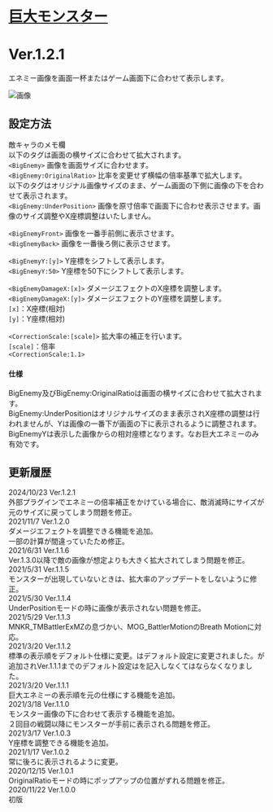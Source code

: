 # [巨大モンスター](https://raw.githubusercontent.com/nuun888/MZ/master/NUUN_BigEnemy.js)
# Ver.1.2.1

エネミー画像を画面一杯またはゲーム画面下に合わせて表示します。

![画像](img/BigEnemy.png)  

## 設定方法
敵キャラのメモ欄  
以下のタグは画面の横サイズに合わせて拡大されます。  
`<BigEnemy>` 画像を画面サイズに合わせます。  
`<BigEnemy:OriginalRatio>` 比率を変更せず横幅の倍率基準で拡大します。  
以下のタグはオリジナル画像サイズのまま、ゲーム画面の下側に画像の下を合わせて表示されます。    
`<BigEnemy:UnderPosition>` 画像を原寸倍率で画面下に合わせ表示させます。画像のサイズ調整やX座標調整はいたしません。  

`<BigEnemyFront>` 画像を一番手前側に表示させます。  
`<BigEnemyBack>` 画像を一番後ろ側に表示させます。  

`<BigEnemyY:[y]>` Y座標をシフトして表示します。  
`<BigEnemyY:50>` Y座標を50下にシフトして表示します。  

`<BigEnemyDamageX:[x]>` ダメージエフェクトのX座標を調整します。  
`<BigEnemyDamageX:[y]>` ダメージエフェクトのY座標を調整します。  
`[x]`：X座標(相対)  
`[y]`：Y座標(相対)  

`<CorrectionScale:[scale]>` 拡大率の補正を行います。  
`[scale]`：倍率  
`<CorrectionScale:1.1>`  

#### 仕様
BigEnemy及びBigEnemy:OriginalRatioは画面の横サイズに合わせて拡大されます。  
BigEnemy:UnderPositionはオリジナルサイズのまま表示されX座標の調整は行われませんが、Yは画像の一番下が画面の下に表示されるように調整されます。  
BigEnemyYは表示した画像からの相対座標となります。なお巨大エネミーのみ有効です。  

## 更新履歴
2024/10/23 Ver.1.2.1  
外部プラグインでエネミーの倍率補正をかけている場合に、敵消滅時にサイズが元のサイズに戻ってしまう問題を修正。  
2021/11/7 Ver.1.2.0  
ダメージエフェクトを調整できる機能を追加。  
一部の計算が間違っていたため修正。  
2021/6/31 Ver.1.1.6  
Ver.1.3.0以降で敵の画像が想定よりも大きく拡大されてしまう問題を修正。  
2021/5/31 Ver.1.1.5  
モンスターが出現していないときは、拡大率のアップデートをしないように修正。  
2021/5/30 Ver.1.1.4  
UnderPositionモードの時に画像が表示されない問題を修正。  
2021/5/29 Ver.1.1.3  
MNKR_TMBattlerExMZの息づかい、MOG_BattlerMotionのBreath Motionに対応。  
2021/3/20 Ver.1.1.2  
標準の表示順をデフォルト仕様に変更。<BigEnemyNormal>はデフォルト設定に変更されました。<BigEnemyBack>が追加されVer.1.1.1までのデフォルト設定は<BigEnemyBack>を記入しなくてはならなくなりました。  
2021/3/20 Ver.1.1.1  
巨大エネミーの表示順を元の仕様にする機能を追加。  
2021/3/18 Ver.1.1.0  
モンスター画像の下に合わせて表示する機能を追加。  
２回目の戦闘以降にモンスターが手前に表示される問題を修正。  
2021/3/17 Ver.1.0.3  
Y座標を調整できる機能を追加。  
2021/1/17 Ver.1.0.2  
常に後ろに表示されるように変更。  
2020/12/15 Ver.1.0.1  
OriginalRatioモードの時にポップアップの位置がずれる問題を修正。  
2020/11/22 Ver.1.0.0  
初版  
